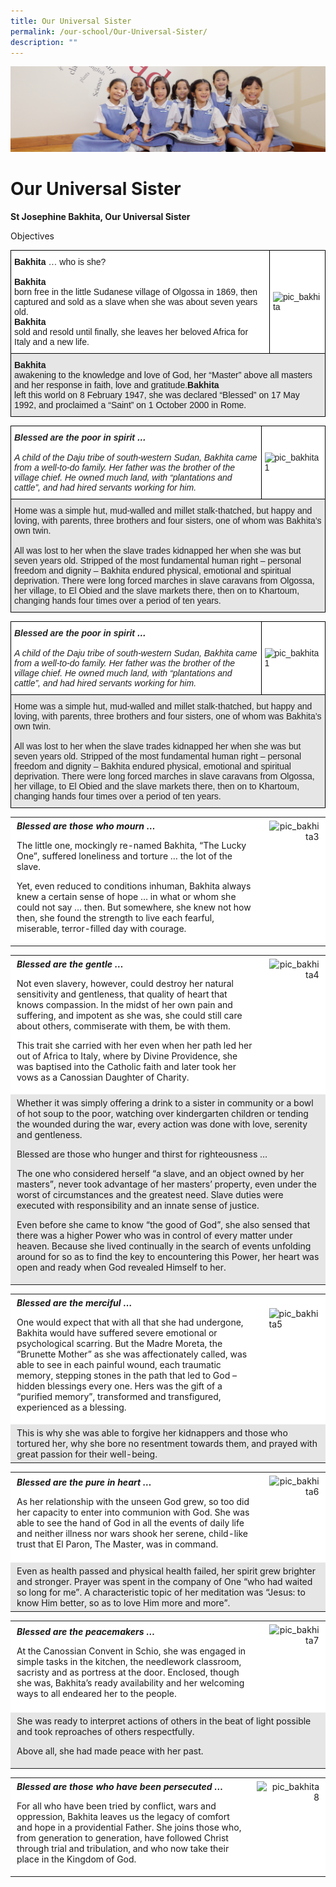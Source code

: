 ```yaml
---
title: Our Universal Sister
permalink: /our-school/Our-Universal-Sister/
description: ""
---
```

![](/images/UsefulVideos.jpg)

Our Universal Sister
====================

<b>St Josephine Bakhita, Our Universal Sister</b>

Objectives

<style type="text/css">
.tg  {border-collapse:collapse;border-spacing:0;}
.tg td{border-color:black;border-style:solid;border-width:1px;font-family:Arial, sans-serif;font-size:14px;
  overflow:hidden;padding:10px 5px;word-break:normal;}
.tg th{border-color:black;border-style:solid;border-width:1px;font-family:Arial, sans-serif;font-size:14px;
  font-weight:normal;overflow:hidden;padding:10px 5px;word-break:normal;}
.tg .tg-rt4x{background-color:#E6E6E6;text-align:left;vertical-align:top}
.tg .tg-ktyi{background-color:#FFF;text-align:left;vertical-align:top}
.tg .tg-zr06{background-color:#FFF;text-align:left;vertical-align:middle}
</style>
<table class="tg">
<thead>
  <tr>
    <th class="tg-ktyi"><span style="font-weight:bold">Bakhita</span> … who is she?<br><br><span style="font-weight:bold">Bakhita</span><br>born free in the little Sudanese village of Olgossa in 1869, then captured and sold as a slave when she was about seven years old.<br><span style="font-weight:bold">Bakhita</span><br>sold and resold until finally, she leaves her beloved Africa for Italy and a new life.</th>
    <th class="tg-zr06"><img src="https://stanthonyscanossianpri.moe.edu.sg/wp-content/uploads/2016/08/pic_bakhita.gif" alt="pic_bakhita" width="34" height="206"></th>
  </tr>
</thead>
<tbody>
  <tr>
    <td class="tg-rt4x" colspan="2"><span style="font-weight:bold">Bakhita</span><br>awakening to the knowledge and love of God, her “Master” above all masters and her response in faith, love and gratitude.<span style="font-weight:bold">Bakhita</span><br>left this world on 8 February 1947, she was declared “Blessed” on 17 May 1992, and proclaimed a “Saint” on 1 October 2000 in Rome.</td>
  </tr>
</tbody>
</table>

<style type="text/css">
.tg  {border-collapse:collapse;border-spacing:0;}
.tg td{border-color:black;border-style:solid;border-width:1px;font-family:Arial, sans-serif;font-size:14px;
  overflow:hidden;padding:10px 5px;word-break:normal;}
.tg th{border-color:black;border-style:solid;border-width:1px;font-family:Arial, sans-serif;font-size:14px;
  font-weight:normal;overflow:hidden;padding:10px 5px;word-break:normal;}
.tg .tg-com3{background-color:#FFF;color:#222;font-style:italic;text-align:left;vertical-align:top}
.tg .tg-h5mn{background-color:#E6E6E6;color:#222;text-align:left;vertical-align:middle}
.tg .tg-1ppo{background-color:#FFF;color:#222;text-align:left;vertical-align:middle}
</style>
<table class="tg">
<thead>
  <tr>
    <th class="tg-com3"><span style="font-weight:bold">Blessed are the poor in spirit …</span><br><br>A child of the Daju tribe of south-western Sudan, Bakhita came from a well-to-do family. Her father was the brother of the village chief. He owned much land, with “plantations and cattle”, and had hired servants working for him.</th>
    <th class="tg-1ppo"><img src="https://stanthonyscanossianpri.moe.edu.sg/wp-content/uploads/2016/08/pic_bakhita1.gif" alt="pic_bakhita1" width="34" height="140"></th>
  </tr>
</thead>
<tbody>
  <tr>
    <td class="tg-h5mn" colspan="2">Home was a simple hut, mud-walled and millet stalk-thatched, but happy and loving, with parents, three brothers and four sisters, one of whom was Bakhita’s own twin.<br><br>All was lost to her when the slave trades kidnapped her when she was but seven years old. Stripped of the most fundamental human right – personal freedom and dignity – Bakhita endured physical, emotional and spiritual deprivation. There were long forced marches in slave caravans from Olgossa, her village, to El Obied and the slave markets there, then on to Khartoum, changing hands four times over a period of ten years.</td>
  </tr>
</tbody>
</table>

<style type="text/css">
.tg  {border-collapse:collapse;border-spacing:0;}
.tg td{border-color:black;border-style:solid;border-width:1px;font-family:Arial, sans-serif;font-size:14px;
  overflow:hidden;padding:10px 5px;word-break:normal;}
.tg th{border-color:black;border-style:solid;border-width:1px;font-family:Arial, sans-serif;font-size:14px;
  font-weight:normal;overflow:hidden;padding:10px 5px;word-break:normal;}
.tg .tg-com3{background-color:#FFF;color:#222;font-style:italic;text-align:left;vertical-align:top}
.tg .tg-h5mn{background-color:#E6E6E6;color:#222;text-align:left;vertical-align:middle}
.tg .tg-1ppo{background-color:#FFF;color:#222;text-align:left;vertical-align:middle}
</style>
<table class="tg">
<thead>
  <tr>
    <th class="tg-com3"><span style="font-weight:bold">Blessed are the poor in spirit …</span><br><br>A child of the Daju tribe of south-western Sudan, Bakhita came from a well-to-do family. Her father was the brother of the village chief. He owned much land, with “plantations and cattle”, and had hired servants working for him.</th>
    <th class="tg-1ppo"><img src="https://stanthonyscanossianpri.moe.edu.sg/wp-content/uploads/2016/08/pic_bakhita1.gif" alt="pic_bakhita1" width="100" height="175"></th>
  </tr>
</thead>
<tbody>
  <tr>
    <td class="tg-h5mn" colspan="2">Home was a simple hut, mud-walled and millet stalk-thatched, but happy and loving, with parents, three brothers and four sisters, one of whom was Bakhita’s own twin.<br><br>All was lost to her when the slave trades kidnapped her when she was but seven years old. Stripped of the most fundamental human right – personal freedom and dignity – Bakhita endured physical, emotional and spiritual deprivation. There were long forced marches in slave caravans from Olgossa, her village, to El Obied and the slave markets there, then on to Khartoum, changing hands four times over a period of ten years.</td>
  </tr>
</tbody>
</table>


<table border="0" width="100%" style="box-sizing: inherit; border-collapse: collapse; border-spacing: 0px; max-width: 100%;"><tbody style="box-sizing: inherit;"><tr style="box-sizing: inherit; background-color: rgb(255, 255, 255);"><td width="80%" style="box-sizing: inherit; padding: 5px 10px;"><strong style="box-sizing: inherit; font-weight: bold;"><em style="box-sizing: inherit;">Blessed are those who mourn …<span class="Apple-converted-space">&nbsp;</span></em></strong><p style="box-sizing: inherit; font-size: 1em;"></p><p style="box-sizing: inherit; font-size: 1em;">The little one, mockingly re-named Bakhita, “The Lucky One”, suffered loneliness and torture … the lot of the slave.</p><p style="box-sizing: inherit; font-size: 1em;">Yet, even reduced to conditions inhuman, Bakhita always knew a certain sense of hope … in what or whom she could not say … then. But somewhere, she knew not how then, she found the strength to live each fearful, miserable, terror-filled day with courage.</p></td><td valign="top" width="20%" style="box-sizing: inherit; padding: 5px 10px;"><div align="right" style="box-sizing: inherit;"><img loading="lazy" class="alignnone size-full wp-image-76 aligncenter" src="https://stanthonyscanossianpri.moe.edu.sg/wp-content/uploads/2016/08/pic_bakhita3.gif" alt="pic_bakhita3" width="80" height="170" style="box-sizing: inherit; border: 0px; vertical-align: middle; max-width: 100%; clear: both; margin: auto; display: block;"></div></td></tr></tbody></table>

<table border="0" width="100%" style="box-sizing: inherit; border-collapse: collapse; border-spacing: 0px; max-width: 100%;"><tbody style="box-sizing: inherit;"><tr style="box-sizing: inherit; background-color: rgb(255, 255, 255);"><td width="80%" style="box-sizing: inherit; padding: 5px 10px;"><strong style="box-sizing: inherit; font-weight: bold;"><em style="box-sizing: inherit;">Blessed are the gentle …<span class="Apple-converted-space">&nbsp;</span></em></strong><p style="box-sizing: inherit; font-size: 1em;"></p><p style="box-sizing: inherit; font-size: 1em;">Not even slavery, however, could destroy her natural sensitivity and gentleness, that quality of heart that knows compassion. In the midst of her own pain and suffering, and impotent as she was, she could still care about others, commiserate with them, be with them.</p><p style="box-sizing: inherit; font-size: 1em;">This trait she carried with her even when her path led her out of Africa to Italy, where by Divine Providence, she was baptised into the Catholic faith and later took her vows as a Canossian Daughter of Charity.</p></td><td valign="top" width="20%" style="box-sizing: inherit; padding: 5px 10px;"><div align="right" style="box-sizing: inherit;"><img loading="lazy" class="alignnone size-full wp-image-77 aligncenter" src="https://stanthonyscanossianpri.moe.edu.sg/wp-content/uploads/2016/08/pic_bakhita4.gif" alt="pic_bakhita4" width="80" height="143" style="box-sizing: inherit; border: 0px; vertical-align: middle; max-width: 100%; clear: both; margin: auto; display: block;"></div></td></tr><tr style="box-sizing: inherit; background-color: rgb(230, 230, 230);"><td colspan="2" style="box-sizing: inherit; padding: 5px 10px;">Whether it was simply offering a drink to a sister in community or a bowl of hot soup to the poor, watching over kindergarten children or tending the wounded during the war, every action was done with love, serenity and gentleness.<p style="box-sizing: inherit; font-size: 1em;"></p><p style="box-sizing: inherit; font-size: 1em;">Blessed are those who hunger and thirst for righteousness …</p><p style="box-sizing: inherit; font-size: 1em;">The one who considered herself “a slave, and an object owned by her masters”, never took advantage of her masters’ property, even under the worst of circumstances and the greatest need. Slave duties were executed with responsibility and an innate sense of justice.</p><p style="box-sizing: inherit; font-size: 1em;">Even before she came to know “the good of God”, she also sensed that there was a higher Power who was in control of every matter under heaven. Because she lived continually in the search of events unfolding around for so as to find the key to encountering this Power, her heart was open and ready when God revealed Himself to her.</p></td></tr></tbody></table>

<table border="0" width="100%" style="box-sizing: inherit; border-collapse: collapse; border-spacing: 0px; max-width: 100%;"><tbody style="box-sizing: inherit;"><tr style="box-sizing: inherit; background-color: rgb(255, 255, 255);"><td width="80%" style="box-sizing: inherit; padding: 5px 10px;"><strong style="box-sizing: inherit; font-weight: bold;"><em style="box-sizing: inherit;">Blessed are the merciful …<span class="Apple-converted-space">&nbsp;</span></em></strong><p style="box-sizing: inherit; font-size: 1em;"></p><p style="box-sizing: inherit; font-size: 1em;">One would expect that with all that she had undergone, Bakhita would have suffered severe emotional or psychological scarring. But the Madre Moreta, the “Brunette Mother” as she was affectionately called, was able to see in each painful wound, each traumatic memory, stepping stones in the path that led to God – hidden blessings every one. Hers was the gift of a “purified memory”, transformed and transfigured, experienced as a blessing.</p></td><td valign="top" width="20%" style="box-sizing: inherit; padding: 5px 10px;">&nbsp;<img loading="lazy" class="alignnone size-full wp-image-80 aligncenter" src="https://stanthonyscanossianpri.moe.edu.sg/wp-content/uploads/2016/08/pic_bakhita5.gif" alt="pic_bakhita5" width="80" height="127" style="box-sizing: inherit; border: 0px; vertical-align: middle; max-width: 100%; clear: both; margin: auto; display: block;"></td></tr><tr style="box-sizing: inherit; background-color: rgb(230, 230, 230);"><td colspan="2" style="box-sizing: inherit; padding: 5px 10px;">This is why she was able to forgive her kidnappers and those who tortured her, why she bore no resentment towards them, and prayed with great passion for their well-being.</td></tr></tbody></table>

<table border="0" width="100%" style="box-sizing: inherit; border-collapse: collapse; border-spacing: 0px; max-width: 100%;"><tbody style="box-sizing: inherit;"><tr style="box-sizing: inherit; background-color: rgb(255, 255, 255);"><td width="80%" style="box-sizing: inherit; padding: 5px 10px;"><strong style="box-sizing: inherit; font-weight: bold;"><em style="box-sizing: inherit;">Blessed are the pure in heart …<span class="Apple-converted-space">&nbsp;</span></em></strong><p style="box-sizing: inherit; font-size: 1em;"></p><p style="box-sizing: inherit; font-size: 1em;">As her relationship with the unseen God grew, so too did her capacity to enter into communion with God. She was able to see the hand of God in all the events of daily life and neither illness nor wars shook her serene, child-like trust that El Paron, The Master, was in command.</p></td><td valign="top" width="20%" style="box-sizing: inherit; padding: 5px 10px;"><div align="right" style="box-sizing: inherit;"><img loading="lazy" class="alignnone size-full wp-image-81 aligncenter" src="https://stanthonyscanossianpri.moe.edu.sg/wp-content/uploads/2016/08/pic_bakhita6.gif" alt="pic_bakhita6" width="80" height="134" style="box-sizing: inherit; border: 0px; vertical-align: middle; max-width: 100%; clear: both; margin: auto; display: block;"></div></td></tr><tr style="box-sizing: inherit; background-color: rgb(230, 230, 230);"><td colspan="2" style="box-sizing: inherit; padding: 5px 10px;">Even as health passed and physical health failed, her spirit grew brighter and stronger. Prayer was spent in the company of One “who had waited so long for me”. A characteristic topic of her meditation was “Jesus: to know Him better, so as to love Him more and more”.</td></tr></tbody></table>

<table border="0" width="100%" style="box-sizing: inherit; border-collapse: collapse; border-spacing: 0px; max-width: 100%;"><tbody style="box-sizing: inherit;"><tr style="box-sizing: inherit; background-color: rgb(255, 255, 255);"><td width="80%" style="box-sizing: inherit; padding: 5px 10px;"><strong style="box-sizing: inherit; font-weight: bold;"><em style="box-sizing: inherit;">Blessed are the peacemakers …</em></strong><p style="box-sizing: inherit; font-size: 1em;"></p><p style="box-sizing: inherit; font-size: 1em;">At the Canossian Convent in Schio, she was engaged in simple tasks in the kitchen, the needlework classroom, sacristy and as portress at the door. Enclosed, though she was, Bakhita’s ready availability and her welcoming ways to all endeared her to the people.</p></td><td valign="top" width="20%" style="box-sizing: inherit; padding: 5px 10px;"><div align="right" style="box-sizing: inherit;"><img loading="lazy" class="alignnone size-full wp-image-82 aligncenter" src="https://stanthonyscanossianpri.moe.edu.sg/wp-content/uploads/2016/08/pic_bakhita7.gif" alt="pic_bakhita7" width="80" height="136" style="box-sizing: inherit; border: 0px; vertical-align: middle; max-width: 100%; clear: both; margin: auto; display: block;"></div></td></tr><tr style="box-sizing: inherit; background-color: rgb(230, 230, 230);"><td colspan="2" style="box-sizing: inherit; padding: 5px 10px;">She was ready to interpret actions of others in the beat of light possible and took reproaches of others respectfully.<p style="box-sizing: inherit; font-size: 1em;"></p><p style="box-sizing: inherit; font-size: 1em;">Above all, she had made peace with her past.</p></td></tr></tbody></table>

<table border="0" width="100%" style="box-sizing: inherit; border-collapse: collapse; border-spacing: 0px; max-width: 100%;"><tbody style="box-sizing: inherit;"><tr style="box-sizing: inherit; background-color: rgb(255, 255, 255);"><td width="80%" style="box-sizing: inherit; padding: 5px 10px;"><strong style="box-sizing: inherit; font-weight: bold;"><em style="box-sizing: inherit;">Blessed are those who have been persecuted …</em></strong><p style="box-sizing: inherit; font-size: 1em;"></p><p style="box-sizing: inherit; font-size: 1em;">For all who have been tried by conflict, wars and oppression, Bakhita leaves us the legacy of comfort and hope in a providential Father. She joins those who, from generation to generation, have followed Christ through trial and tribulation, and who now take their place in the Kingdom of God.</p></td><td valign="top" width="20%" style="box-sizing: inherit; padding: 5px 10px;"><div align="right" style="box-sizing: inherit;"><img loading="lazy" class="alignnone size-full wp-image-83 aligncenter" src="https://stanthonyscanossianpri.moe.edu.sg/wp-content/uploads/2016/08/pic_bakhita8.gif" alt="pic_bakhita8" width="100" height="85" style="box-sizing: inherit; border: 0px; vertical-align: middle; max-width: 100%; clear: both; margin: auto; display: block;"></div></td></tr></tbody></table>